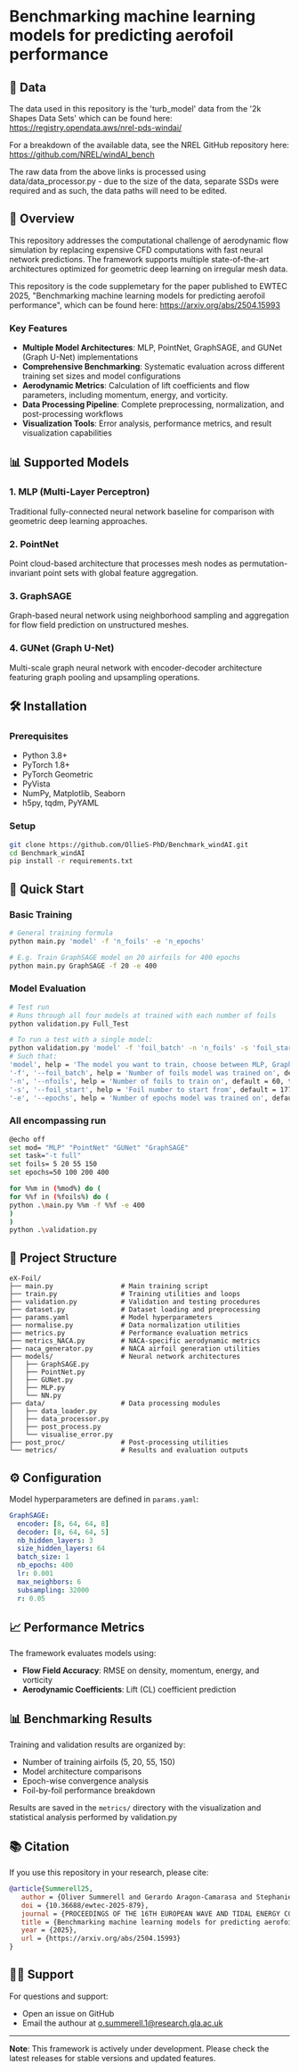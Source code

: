 # Benchmarking machine learning models for predicting aerofoil performance

## 💾 Data

The data used in this repository is the 'turb_model' data from the '2k Shapes Data Sets' which can be found here: https://registry.opendata.aws/nrel-pds-windai/

For a breakdown of the available data, see the NREL GitHub repository here: https://github.com/NREL/windAI_bench

The raw data from the above links is processed using data/data_processor.py - due to the size of the data, separate SSDs were required and as such, the data paths will need to be edited.  

## 🚀 Overview

This repository addresses the computational challenge of aerodynamic flow simulation by replacing expensive CFD computations with fast neural network predictions. The framework supports multiple state-of-the-art architectures optimized for geometric deep learning on irregular mesh data.

This repository is the code supplemetary for the paper published to EWTEC 2025, "Benchmarking machine learning models for predicting aerofoil performance", which can be found here: https://arxiv.org/abs/2504.15993

### Key Features

- **Multiple Model Architectures**: MLP, PointNet, GraphSAGE, and GUNet (Graph U-Net) implementations
- **Comprehensive Benchmarking**: Systematic evaluation across different training set sizes and model configurations
- **Aerodynamic Metrics**: Calculation of lift coefficients and flow parameters, including momentum, energy, and vorticity. 
- **Data Processing Pipeline**: Complete preprocessing, normalization, and post-processing workflows
- **Visualization Tools**: Error analysis, performance metrics, and result visualization capabilities

## 📊 Supported Models

### 1. **MLP (Multi-Layer Perceptron)**
Traditional fully-connected neural network baseline for comparison with geometric deep learning approaches.

### 2. **PointNet**
Point cloud-based architecture that processes mesh nodes as permutation-invariant point sets with global feature aggregation.

### 3. **GraphSAGE** 
Graph-based neural network using neighborhood sampling and aggregation for flow field prediction on unstructured meshes.

### 4. **GUNet (Graph U-Net)**
Multi-scale graph neural network with encoder-decoder architecture featuring graph pooling and upsampling operations.


## 🛠️ Installation

### Prerequisites
- Python 3.8+
- PyTorch 1.8+
- PyTorch Geometric
- PyVista
- NumPy, Matplotlib, Seaborn
- h5py, tqdm, PyYAML

### Setup
```bash
git clone https://github.com/OllieS-PhD/Benchmark_windAI.git
cd Benchmark_windAI
pip install -r requirements.txt
```

## 🎯 Quick Start

### Basic Training
```bash
# General training formula
python main.py 'model' -f 'n_foils' -e 'n_epochs'  

# E.g. Train GraphSAGE model on 20 airfoils for 400 epochs
python main.py GraphSAGE -f 20 -e 400
```

### Model Evaluation
```bash
# Test run
# Runs through all four models at trained with each number of foils
python validation.py Full_Test

# To run a test with a single model:
python validation.py 'model' -f 'foil_batch' -n 'n_foils' -s 'foil_start' -e 'epochs'
# Such that:
'model', help = 'The model you want to train, choose between MLP, GraphSAGE, PointNet, GUNet, or Full_Test', type = str
'-f', '--foil_batch', help = 'Number of foils model was trained on', default = 55, type = int
'-n', '--nfoils', help = 'Number of foils to train on', default = 60, type = int
'-s', '--foil_start', help = 'Foil number to start from', default = 1770, type = int
'-e', '--epochs', help = 'Number of epochs model was trained on', default = 400, type = int
```


### All encompassing run
```bash
@echo off
set mod= "MLP" "PointNet" "GUNet" "GraphSAGE"
set task="-t full"
set foils= 5 20 55 150
set epochs=50 100 200 400

for %%m in (%mod%) do (
for %%f in (%foils%) do (
python .\main.py %%m -f %%f -e 400
)
)
python .\validation.py
```

## 📁 Project Structure

```
eX-Foil/
├── main.py                 # Main training script
├── train.py                # Training utilities and loops
├── validation.py           # Validation and testing procedures
├── dataset.py              # Dataset loading and preprocessing
├── params.yaml             # Model hyperparameters
├── normalise.py            # Data normalization utilities
├── metrics.py              # Performance evaluation metrics
├── metrics_NACA.py         # NACA-specific aerodynamic metrics
├── naca_generator.py       # NACA airfoil generation utilities
├── models/                 # Neural network architectures
│   ├── GraphSAGE.py
│   ├── PointNet.py
│   ├── GUNet.py
│   ├── MLP.py
│   └── NN.py
├── data/                   # Data processing modules
│   ├── data_loader.py
│   ├── data_processor.py
│   ├── post_process.py
│   └── visualise_error.py
├── post_proc/              # Post-processing utilities
└── metrics/                # Results and evaluation outputs
```

## ⚙️ Configuration

Model hyperparameters are defined in `params.yaml`:

```yaml
GraphSAGE:
  encoder: [8, 64, 64, 8]
  decoder: [8, 64, 64, 5]
  nb_hidden_layers: 3
  size_hidden_layers: 64
  batch_size: 1
  nb_epochs: 400
  lr: 0.001
  max_neighbors: 6
  subsampling: 32000
  r: 0.05
```

## 📈 Performance Metrics

The framework evaluates models using:

- **Flow Field Accuracy**: RMSE on density, momentum, energy, and vorticity
- **Aerodynamic Coefficients**: Lift (CL) coefficient prediction


## 📊 Benchmarking Results

Training and validation results are organized by:
- Number of training airfoils (5, 20, 55, 150)
- Model architecture comparisons
- Epoch-wise convergence analysis
- Foil-by-foil performance breakdown

Results are saved in the `metrics/` directory with the visualization and statistical analysis performed by validation.py

## 📚 Citation

If you use this repository in your research, please cite:

```bibtex
@article{Summerell25,
   author = {Oliver Summerell and Gerardo Aragon-Camarasa and Stephanie Ordonez Sanchez},
   doi = {10.36688/ewtec-2025-879},
   journal = {PROCEEDINGS OF THE 16TH EUROPEAN WAVE AND TIDAL ENERGY CONFERENCE},
   title = {Benchmarking machine learning models for predicting aerofoil performance},
   year = {2025},
   url = {https://arxiv.org/abs/2504.15993}
}
```

## 🙋‍♂️ Support

For questions and support:
- Open an issue on GitHub
- Email the authour at o.summerell.1@research.gla.ac.uk

---

**Note**: This framework is actively under development. Please check the latest releases for stable versions and updated features.
